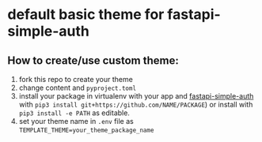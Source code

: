 # default basic theme for fastapi-simple-auth

## How to create/use custom theme:

1. fork this repo to create your theme
2. change content and `pyproject.toml`
3. install your package in virtualenv with your app and [fastapi-simple-auth](https://github.com/yaroslaff/fastapi-simple-auth) with `pip3 install git+https://github.com/NAME/PACKAGE`) or install with `pip3 install -e PATH` as editable.
3. set your theme name in `.env` file as `TEMPLATE_THEME=your_theme_package_name`

